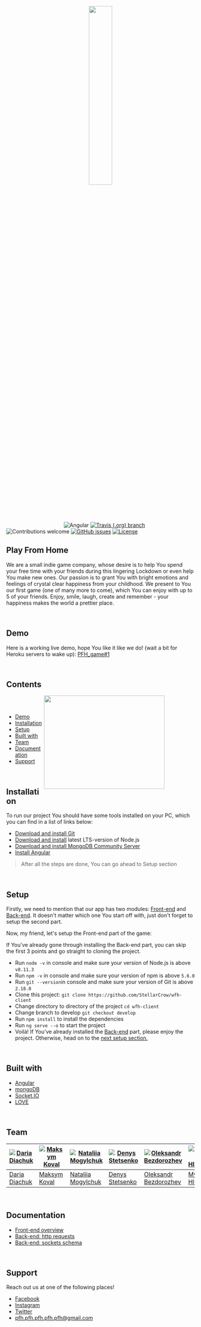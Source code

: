 <p align="center"><img src="https://wfh-test.s3.eu-north-1.amazonaws.com/readme/logo-orange.png" width=35%></p>

&nbsp;&nbsp;&nbsp;&nbsp;&nbsp;&nbsp;&nbsp;&nbsp;&nbsp;&nbsp;&nbsp;&nbsp;&nbsp;&nbsp;&nbsp;&nbsp;&nbsp;&nbsp;&nbsp;&nbsp;&nbsp;&nbsp;&nbsp;&nbsp;&nbsp;&nbsp;&nbsp;&nbsp;&nbsp;&nbsp;&nbsp;&nbsp;&nbsp;&nbsp;&nbsp;&nbsp;&nbsp;&nbsp;
![Angular](https://img.shields.io/badge/angular---v%209.0.6-blue)
[![Travis (.org) branch](https://img.shields.io/travis/StellarCrow/wfh-client/master)](https://travis-ci.org/github/StellarCrow/wfh-client)
![Contributions welcome](https://img.shields.io/badge/contributions-welcome-orange.svg) 
[![GitHub issues](https://img.shields.io/github/issues/StellarCrow/wfh-client)](https://github.com/StellarCrow/wfh-client/issues)
[![License](https://img.shields.io/badge/license-MIT-blue.svg)](https://opensource.org/licenses/MIT)

## Play From Home

We are a small indie game company, whose desire is to help You spend your free time with your friends during this lingering Lockdown or even help You make new ones. Our passion is to grant You with bright emotions and feelings of crystal clear happiness from your childhood. We present to You our first game (one of many more to come), which You can enjoy with up to 5 of your friends. Enjoy, smile, laugh, create and remember - your happiness makes the world a prettier place.

<br>

## Demo
Here is a working live demo, hope You like it like we do! (wait a bit for Heroku servers to wake up): [PFH_game#1](https://real-super-cool-modern-app-wfh.herokuapp.com/)

<br>

## Contents

<img align="right" src="https://wfh-test.s3.eu-north-1.amazonaws.com/readme/welcome-background.gif" width=80% height="250px">

<br>
<br>

- [Demo](#demo)
- [Installation](#installation)
- [Setup](#setup)
- [Built with](#built-with)
- [Team](#team)
- [Documentation](#documentation)
- [Support](#support)

<br>

## Installation

To run our project You should have some tools installed on your PC, which you can find in a list of links below:

- [Download and install Git](https://git-scm.com/downloads)
- [Download and install](https://nodejs.org/en/) latest LTS-version of Node.js
- [Download and install MongoDB Community Server](https://www.mongodb.com/download-center/community)
- [Install Angular](https://angular.io/cli)

> After all the steps are done, You can go ahead to Setup section 

<br>

## Setup 

Firstly, we need to mention that our app has two modules: [Front-end](https://github.com/StellarCrow/wfh-client) and [Back-end](https://github.com/StellarCrow/wfh-backend). It doesn't matter which one You start off with, just don't forget to setup the second part.

Now, my friend, let's setup the Front-end part of the game:

If You've already gone through installing the Back-end part, you can skip the first 3 points and go straight to cloning the project.

- Run `node -v` in console and make sure your version of Node.js is above `v8.11.3`
- Run `npm -v` in console and make sure your version of npm is above `5.6.0`
- Run `git --version`in console and make sure your version of Git is above `2.18.0`
- Clone this project: `git clone https://github.com/StellarCrow/wfh-client`
- Change directory to directory of the project `cd wfh-client`
- Change branch to develop `git checkout develop`
- Run `npm install` to install the dependencies
- Run `ng serve --o` to start the project
- Voilà! If You've already installed the [Back-end](https://github.com/StellarCrow/wfh-backend) part, please enjoy the project. Otherwise, head on to the [next setup section.](https://github.com/StellarCrow/wfh-backend)

<br>

## Built with 

- [Angular](https://angular.io/)
- [mongoDB](https://www.mongodb.com/)
- [Socket.IO](https://www.npmjs.com/package/socket.io)
- [LOVE](https://media3.giphy.com/media/xT0xeMurgifgxdummk/giphy.gif?cid=ecf05e4729e71258ba104a5d73c303fe4a693d2c1bd8a05c&rid=giphy.gif)

<br>

## Team

[![Daria Diachuk](https://wfh-test.s3.eu-north-1.amazonaws.com/readme/avatars/dasha.jpg)](https://github.com/StellarCrow)  | [![Maksym Koval](https://wfh-test.s3.eu-north-1.amazonaws.com/readme/avatars/maks.jpg)](https://github.com/maxonchil)  | [![Nataliia Mogylchuk](https://wfh-test.s3.eu-north-1.amazonaws.com/readme/avatars/natasha.jpg)](https://github.com/nmogylchuk)  | [![Denys Stetsenko](https://wfh-test.s3.eu-north-1.amazonaws.com/readme/avatars/denis.jpg)](https://github.com/oddestdan)  | [![Oleksandr Bezdorozhev](https://wfh-test.s3.eu-north-1.amazonaws.com/readme/avatars/sasha.jpg)](https://github.com/lightcraf) | [![Mykyta Hlukhov](https://wfh-test.s3.eu-north-1.amazonaws.com/readme/avatars/nikita.jpg)](https://github.com/nikitahlukhov)  
---|---|---|---|---|---
[Daria Diachuk](https://github.com/StellarCrow) |[Maksym Koval](https://github.com/maxonchil) |[Nataliia Mogylchuk](https://github.com/nmogylchuk)|[Denys Stetsenko](https://github.com/oddestdan) |[Oleksandr Bezdorozhev](https://github.com/lightcraf)|[Mykyta Hlukhov](https://github.com/nikitahlukhov)

<br>

## Documentation

- [Front-end overview](https://wfh-test.s3.eu-north-1.amazonaws.com/documentation/overview.html)
- [Back-end: http requests](https://wfh-test.s3.eu-north-1.amazonaws.com/doc/index.html)
- [Back-end: sockets schema](https://wfh-test.s3.eu-north-1.amazonaws.com/socketSchema.html)

<br>

## Support

Reach out us at one of the following places!

- [Facebook](https://www.facebook.com/pfhgames.pfhgames.9)
- [Instagram](https://www.instagram.com/PFH_Games/)
- [Twitter](https://twitter.com/GamesPfh)
- pfh.pfh.pfh.pfh.pfh@gmail.com